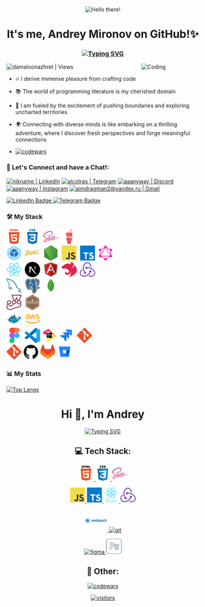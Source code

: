 <p align="center" title="Random gradient after page reload (～￣▽￣)～">
  <img src="https://capsule-render.vercel.app/api?type=waving&color=gradient&text=Hello%20there!&height=100&section=header" alt="Hello there!"/>
</p>
<h1 align="center">It's me, Andrey Mironov on GitHub!✨</h1>
<h3 align="center"><a align="center" href="https://git.io/typing-svg"><img src="https://readme-typing-svg.demolab.com?font=Fira+Code&pause=1000&width=585&lines=My+name+is+Andrey+and+I+am+a+Front-end+developer" alt="Typing SVG" /></a></h3>


<img align="right" alt="Coding" width="30%" src="https://raw.githubusercontent.com/anathayna/anathayna/master/assets/bmo.gif" alt="bmo dancing"/>

<p align="left"> <img src="https://komarev.com/ghpvc/?username=damaloonazhret&label=Profile%20views&color=0e75b6&style=flat" alt="damaloonazhret | Views" /> </p>

- 🔥 I derive immense pleasure from crafting code

- 📚 The world of programming literature is my cherished domain

- 🚀 I am fueled by the excitement of pushing boundaries and exploring uncharted territories
- 🌍 Connecting with diverse minds is like embarking on a thrilling adventure, where I discover fresh perspectives and forge meaningful connections

- <a href="https://www.codewars.com/users/Alcotras71" display="block" aling="center"><img src="https://www.codewars.com/users/Alcotras71/badges/large" alt="codewars"/></a>

### 📡 Let's Connect and have a Chat!:

<p align="left">
<a href="https://linkedin.com/in/nikname" target="_blank"><img align="center" src="https://cdn-icons-png.flaticon.com/512/2504/2504923.png" alt="nikname | LinkedIn" height="30" width="30" /></a>
<a href="https://t.me/alcotras" target="_blank"><img align="center" src="https://cdn-icons-png.flaticon.com/512/2504/2504941.png" alt="alcotras | Telegram" height="30" width="30" /></a>
<a href="https://discordapp.com/users/aaanyway" target="_blank"><img align="center" src="https://cdn-icons-png.flaticon.com/512/2504/2504896.png" alt="aaanyway | Discord" height="30" width="30" /></a>
<a href="https://www.instagram.com/aaanywaay/" target="_blank"><img align="center" src="https://cdn-icons-png.flaticon.com/512/1409/1409946.png" alt="aaanyway | Instagram" height="30" width="30" /></a>
<a href="mailto:aimdragman2@yandex.ru" target="_blank"><img align="center" src="https://cdn-icons-png.flaticon.com/512/732/732200.png" alt="aimdragman2@yandex.ru | Gmail" height="30" width="30" /></a>
</p>

<div id="badges">
  <a href="https://linkedin.com/in/andrey-alekseev-501173202" target="_blank">
    <img src="https://img.shields.io/badge/LinkedIn-blue?style=for-the-badge&logo=linkedin" alt="LinkedIn Badge"/>
  </a>
  <a href="https://t.me/alcotras" target="_blank">
    <img src="https://img.shields.io/badge/Telegram-2CA5E0?style=for-the-badge&logo=telegram" alt="Telegram Badge"/>
  </a>
</div>

### :hammer_and_wrench: My Stack

<div>
  <img src="https://github.com/devicons/devicon/blob/master/icons/html5/html5-plain-wordmark.svg" title="HTML5" alt="HTML" width="40" height="40"/>&nbsp;
  <img src="https://github.com/devicons/devicon/blob/master/icons/css3/css3-plain-wordmark.svg"  title="CSS3" alt="CSS" width="40" height="40"/>&nbsp;
  <img src="https://github.com/devicons/devicon/blob/master/icons/sass/sass-original.svg"  title="Sass" alt="Sass" width="40" height="40"/>&nbsp;
  <img src="https://github.com/devicons/devicon/blob/master/icons/gulp/gulp-plain.svg"  title="Gulp" alt="Gulp" width="40" height="40"/>&nbsp;
</div>
<div>
  <img src="https://github.com/devicons/devicon/blob/master/icons/webpack/webpack-original.svg"  title="Webpack" alt="Webpack" width="40" height="40"/>&nbsp;
  <img src="https://github.com/devicons/devicon/blob/master/icons/babel/babel-original.svg"  title="Babel" alt="Babel" width="40" height="40"/>&nbsp;
  <img src="https://github.com/devicons/devicon/blob/master/icons/nodejs/nodejs-original.svg" title="NodeJS" alt="NodeJS" width="40" height="40"/>&nbsp;
  <img src="https://github.com/devicons/devicon/blob/master/icons/javascript/javascript-original.svg" title="JavaScript" alt="JavaScript" width="40" height="40"/>&nbsp;
  <img src="https://github.com/devicons/devicon/blob/master/icons/typescript/typescript-original.svg" title="TypeScript" alt="TypeScript" width="40" height="40"/>&nbsp;
  <img src="https://github.com/devicons/devicon/blob/master/icons/graphql/graphql-plain.svg" title="GraphQL" alt="GraphQL" width="40" height="40"/>&nbsp;
</div>
<div>
  <img src="https://github.com/devicons/devicon/blob/master/icons/react/react-original.svg" title="React" alt="React" width="40" height="40"/>&nbsp;
  <img src="https://github.com/devicons/devicon/blob/master/icons/nextjs/nextjs-original.svg" title="NextJS" alt="NextJS" width="40" height="40"/>&nbsp;
  <img src="https://github.com/devicons/devicon/blob/master/icons/angularjs/angularjs-original.svg" title="Angular" alt="Angular" width="40" height="40"/>&nbsp;
  <img src="https://github.com/devicons/devicon/blob/master/icons/nestjs/nestjs-plain.svg" title="NestJS" alt="NestJS" width="40" height="40"/>&nbsp;
  <img src="https://github.com/devicons/devicon/blob/master/icons/redux/redux-original.svg" title="Redux" alt="Redux" width="40" height="40"/>&nbsp;
</div>
<div>
  <img src="https://github.com/devicons/devicon/blob/master/icons/mysql/mysql-original.svg" title="MySQL" alt="MySQL" width="40" height="40"/>&nbsp;
  <img src="https://github.com/devicons/devicon/blob/master/icons/postgresql/postgresql-original.svg" title="PostgreSQL" alt="PostgreSQL" width="40" height="40"/>&nbsp;
  <img src="https://github.com/devicons/devicon/blob/master/icons/mongodb/mongodb-original.svg" title="MongoDB" alt="MongoDB" width="40" height="40"/>&nbsp;
</div>
<div>
  <img src="https://github.com/devicons/devicon/blob/master/icons/jest/jest-plain.svg" title="Jest" alt="Jest" width="40" height="40"/>&nbsp;
  <img src="https://github.com/devicons/devicon/blob/master/icons/mocha/mocha-plain.svg" title="Mocha" alt="Mocha" width="40" height="40"/>&nbsp;
</div>
<div>
  <img src="https://github.com/devicons/devicon/blob/master/icons/docker/docker-original.svg" title="Docker" alt="Docker " width="40" height="40"/>&nbsp;
  <img src="https://github.com/devicons/devicon/blob/master/icons/amazonwebservices/amazonwebservices-plain-wordmark.svg" title="Amazonwebservices" alt="Amazonwebservices " width="40" height="40"/>&nbsp;
</div>
<div>
  <img src="https://github.com/devicons/devicon/blob/master/icons/figma/figma-original.svg" title="Figma" alt="Figma " width="40" height="40"/>&nbsp;
  <img src="https://github.com/devicons/devicon/blob/master/icons/vscode/vscode-original.svg" title="Visual Studio Code" **alt="Visual Studio Code" width="40" height="40"/>
  <img src="https://github.com/devicons/devicon/blob/master/icons/jetbrains/jetbrains-original.svg" title="Jetbrains" **alt="Jetbrains" width="40" height="40"/>
  <img src="https://github.com/devicons/devicon/blob/master/icons/jira/jira-original.svg" title="Jira" alt="Jira " width="40" height="40"/>&nbsp;
  <img src="https://github.com/devicons/devicon/blob/master/icons/git/git-original.svg" title="Git" alt="Git" width="40" height="40"/>
</div>
<div>
  <img src="https://github.com/devicons/devicon/blob/master/icons/git/git-original.svg" title="Git" alt="Git" width="40" height="40"/>
  <img src="https://github.com/devicons/devicon/blob/master/icons/github/github-original.svg" title="GitHUB" alt="GitHUB" width="40" height="40"/>
  <img src="https://github.com/devicons/devicon/blob/master/icons/gitlab/gitlab-original.svg" title="GitLab" alt="GitLab" width="40" height="40"/>
  <img src="https://github.com/devicons/devicon/blob/master/icons/bitbucket/bitbucket-original.svg" title="Bitbucket" alt="Bitbucket" width="40" height="40"/>
</div>

### :bar_chart: My Stats
[![Top Langs](https://github-readme-stats.vercel.app/api/top-langs/?username=alcotras71&layout=compact)](https://github.com/anuraghazra/github-readme-stats)



<!--
**Alcotras71/alcotras71** is a ✨ _special_ ✨ repository because its `README.md` (this file) appears on your GitHub profile.

Here are some ideas to get you started:

- 🔭 I’m currently working on ...
- 🌱 I’m currently learning ...
- 👯 I’m looking to collaborate on ...
- 🤔 I’m looking for help with ...
- 💬 Ask me about ...
- 📫 How to reach me: ...
- 😄 Pronouns: ...
- ⚡ Fun fact: ...
-->




<h1 align="center">Hi 👋, I'm Andrey</h1>
<p align="center">
<a align="center" href="https://git.io/typing-svg"><img src="https://readme-typing-svg.demolab.com?font=Fira+Code&pause=1000&width=325&lines=Software+developer+from+2La" alt="Typing SVG" /></a>
</p>

<h2 align="center">💻 Tech Stack:</h2>

<p align="center"> 
  <a href="https://www.w3.org/html/" target="_blank" rel="noreferrer"> <img src="https://raw.githubusercontent.com/devicons/devicon/master/icons/html5/html5-original-wordmark.svg" alt="html5" width="40"         height="40"/> </a> 
  <a href="https://www.w3schools.com/css/" target="_blank" rel="noreferrer"> <img src="https://raw.githubusercontent.com/devicons/devicon/master/icons/css3/css3-original-wordmark.svg" alt="css3" width="40" height="40"/> </a>  
  <a href="https://sass-lang.com" target="_blank" rel="noreferrer"> <img src="https://raw.githubusercontent.com/devicons/devicon/master/icons/sass/sass-original.svg" alt="sass" width="40" height="40"/> </a> 
</p>
<p align="center"> 
 <a href="https://developer.mozilla.org/en-US/docs/Web/JavaScript" target="_blank" rel="noreferrer"> <img src="https://raw.githubusercontent.com/devicons/devicon/master/icons/javascript/javascript-original.svg" alt="javascript" width="40" height="40"/> </a>
 <a href="https://www.typescriptlang.org/" target="_blank" rel="noreferrer"> <img src="https://raw.githubusercontent.com/devicons/devicon/master/icons/typescript/typescript-original.svg" alt="typescript" width="40" height="40"/> </a> 
 <a href="https://reactjs.org/" target="_blank" rel="noreferrer"> <img src="https://raw.githubusercontent.com/devicons/devicon/master/icons/react/react-original-wordmark.svg" alt="react" width="40" height="40"/>  </a> 
 <a href="https://redux.js.org" target="_blank" rel="noreferrer"> <img src="https://raw.githubusercontent.com/devicons/devicon/master/icons/redux/redux-original.svg" alt="redux" width="40" height="40"/> </a> 
</p>
<p align="center"> 
  <a href="https://webpack.js.org" target="_blank" rel="noreferrer"> <img src="https://raw.githubusercontent.com/devicons/devicon/d00d0969292a6569d45b06d3f350f463a0107b0d/icons/webpack/webpack-original-wordmark.svg" alt="webpack" width="60" height="60"/> </a> 
  <a href="https://git-scm.com/" target="_blank" rel="noreferrer"> <img src="https://www.vectorlogo.zone/logos/git-scm/git-scm-icon.svg" alt="git" width="40" height="40"/> </a> 
</p>
<p align="center"> 
 <a href="https://www.figma.com/" target="_blank" rel="noreferrer"> <img src="https://www.vectorlogo.zone/logos/figma/figma-icon.svg" alt="figma" width="40" height="40"/> </a>
 <a href="https://www.photoshop.com/en" target="_blank" rel="noreferrer"> <img src="https://raw.githubusercontent.com/devicons/devicon/master/icons/photoshop/photoshop-line.svg" alt="photoshop" width="40" height="40"/> </a>
 </p>
 
<h2 align="center">👾 Other:</h2>
<p align="center"> 
<a href="https://www.codewars.com/users/rsschool_147aed756a33bb1e" display="block" aling="center"><img src="https://www.codewars.com/users/rsschool_147aed756a33bb1e/badges/large" alt="codewars"/></a>
</p>
<p align="center"> 
<a href="https://visitcount.itsvg.in"><img src="https://visitcount.itsvg.in/api?id=damaloonazhret&icon=0&color=0" alt="visitors"/></a>
</p>
